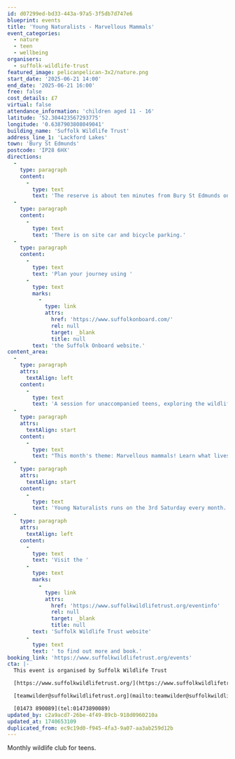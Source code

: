 ```yaml
---
id: d07299ed-bd33-443a-97a5-3f5db7d747e6
blueprint: events
title: 'Young Naturalists - Marvellous Mammals'
event_categories:
  - nature
  - teen
  - wellbeing
organisers:
  - suffolk-wildlife-trust
featured_image: pelicanpelican-3x2/nature.png
start_date: '2025-06-21 14:00'
end_date: '2025-06-21 16:00'
free: false
cost_details: £7
virtual: false
attendance_information: 'children aged 11 - 16'
latitude: '52.304423567293775'
longitude: '0.6387903808049041'
building_name: 'Suffolk Wildlife Trust'
address_line_1: 'Lackford Lakes'
town: 'Bury St Edmunds'
postcode: 'IP28 6HX'
directions:
  -
    type: paragraph
    content:
      -
        type: text
        text: 'The reserve is about ten minutes from Bury St Edmunds on the A1101, Bury to Mildenhall Road.'
  -
    type: paragraph
    content:
      -
        type: text
        text: 'There is on site car and bicycle parking.'
  -
    type: paragraph
    content:
      -
        type: text
        text: 'Plan your journey using '
      -
        type: text
        marks:
          -
            type: link
            attrs:
              href: 'https://www.suffolkonboard.com/'
              rel: null
              target: _blank
              title: null
        text: 'the Suffolk Onboard website.'
content_area:
  -
    type: paragraph
    attrs:
      textAlign: left
    content:
      -
        type: text
        text: 'A session for unaccompanied teens, exploring the wildlife of the reserve, with trails, activities, games and crafts. Whether you know your greenfinches from your goldfinches or are just keen to get started, come along to learn about our weird and wonderful natural world, brush up your I.D skills, meet new friends and take action for nature.'
  -
    type: paragraph
    attrs:
      textAlign: start
    content:
      -
        type: text
        text: "This month's theme: Marvellous mammals! Learn what lives on the reserve, get close and personal with some specimens, and become a mammal detective!"
  -
    type: paragraph
    attrs:
      textAlign: start
    content:
      -
        type: text
        text: 'Young Naturalists runs on the 3rd Saturday every month.'
  -
    type: paragraph
    attrs:
      textAlign: left
    content:
      -
        type: text
        text: 'Visit the '
      -
        type: text
        marks:
          -
            type: link
            attrs:
              href: 'https://www.suffolkwildlifetrust.org/eventinfo'
              rel: null
              target: _blank
              title: null
        text: 'Suffolk Wildlife Trust website'
      -
        type: text
        text: ' to find out more and book.'
booking_link: 'https://www.suffolkwildlifetrust.org/events'
cta: |-
  This event is organised by Suffolk Wildlife Trust

  [https://www.suffolkwildlifetrust.org/](https://www.suffolkwildlifetrust.org/)

  [teamwilder@suffolkwildlifetrust.org](mailto:teamwilder@suffolkwildlifetrust.org)

  [01473 890089](tel:01473890089)
updated_by: c2a9acd7-26be-4f49-89cb-918d0960210a
updated_at: 1740653109
duplicated_from: ec9c19d0-f945-4fa3-9a07-aa3ab259d12b
---
```

Monthly wildlife club for teens.